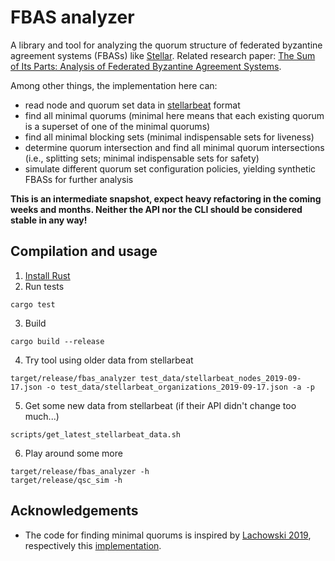 # FBAS analyzer

A library and tool for analyzing the quorum structure of federated byzantine agreement systems (FBASs) like [Stellar](https://www.stellar.org/).
Related research paper: [The Sum of Its Parts: Analysis of Federated Byzantine Agreement Systems](https://arxiv.org/abs/2002.08101).

Among other things, the implementation here can:

- read node and quorum set data in [stellarbeat](https://www.stellarbeat.io/) format
- find all minimal quorums (minimal here means that each existing quorum is a superset of one of the minimal quorums)
- find all minimal blocking sets (minimal indispensable sets for liveness)
- determine quorum intersection and find all minimal quorum intersections (i.e., splitting sets; minimal indispensable sets for safety)
- simulate different quorum set configuration policies, yielding synthetic FBASs for further analysis

**This is an intermediate snapshot, expect heavy refactoring in the coming weeks and months. Neither the API nor the CLI should be considered stable in any way!**

## Compilation and usage

1. [Install Rust](https://www.rust-lang.org/learn/get-started)
2. Run tests
```
cargo test
```
3. Build
```
cargo build --release
```
4. Try tool using older data from stellarbeat
```
target/release/fbas_analyzer test_data/stellarbeat_nodes_2019-09-17.json -o test_data/stellarbeat_organizations_2019-09-17.json -a -p
```
5. Get some new data from stellarbeat (if their API didn't change too much...)
```
scripts/get_latest_stellarbeat_data.sh
```
6. Play around some more
```
target/release/fbas_analyzer -h
target/release/qsc_sim -h
```

## Acknowledgements

- The code for finding minimal quorums is inspired by [Lachowski 2019](https://arxiv.org/abs/1902.06493), respectively this [implementation](https://github.com/fixxxedpoint/quorum_intersection).
